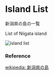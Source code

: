 Island List
===============

新潟県の島の一覧

List of Niigata island

![island list]()

### Reference

[wikipedia: 新潟県の島](https://ja.wikipedia.org/wiki/Category:%E6%96%B0%E6%BD%9F%E7%9C%8C%E3%81%AE%E5%B3%B6)

